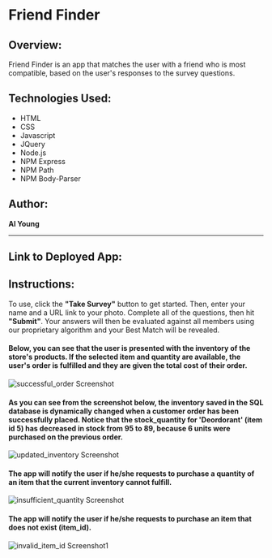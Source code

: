 # Friend Finder

## Overview:

Friend Finder is an app that matches the user with a friend who is most compatible, based on the user's responses to the survey questions.

## Technologies Used:
- HTML
- CSS
- Javascript
- JQuery
- Node.js
- NPM Express
- NPM Path
- NPM Body-Parser

## Author:

<strong>Al Young</strong>
<hr>

## Link to Deployed App:


## Instructions:

To use, click the <strong>"Take Survey"</strong> button to get started.  Then, enter your name and a URL link to your photo. Complete all of the questions, then hit <strong>"Submit"</strong>.  Your answers will then be evaluated against all members using our proprietary algorithm and your Best Match will be revealed.
            
 #### Below, you can see that the user is presented with the inventory of the store's products.  If the selected item and quantity are available, the user's order is fulfilled and they are given the total cost of their order.
 
 <img src="https://packleader206.github.io/Bamazon/images/successful_order.png" alt="successful_order Screenshot">
 
 #### As you can see from the screenshot below, the inventory saved in the SQL database is dynamically changed when a customer order has been successfully placed. Notice that the stock_quantity for 'Deordorant' (item id 5) has decreased in stock from 95 to 89, because 6 units were purchased on the previous order.
 
 <img src="https://packleader206.github.io/Bamazon/images/updated_inventory.png" alt="updated_inventory Screenshot">
 
 #### The app will notify the user if he/she requests to purchase a quantity of an item that the current inventory cannot fulfill. 
 
 <img src="https://packleader206.github.io/Bamazon/images/insufficient_quantity.png" alt="insufficient_quantity Screenshot">
 
 #### The app will notify the user if he/she requests to purchase an item that does not exist (item_id).
 
 <img src="https://packleader206.github.io/Bamazon/images/invalid_item_id.png" alt="invalid_item_id Screenshot1">
